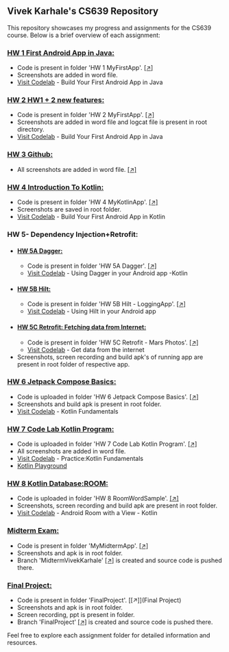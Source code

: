 ## Vivek Karhale's CS639 Repository

This repository showcases my progress and assignments for the CS639 course. Below is a brief overview of each assignment:

### [HW 1 First Android App in Java:](HW%201%20MyFirstApp)

- Code is present in folder 'HW 1 MyFirstApp'. [[↗]](HW%201%20MyFirstApp)
- Screenshots are added in word file.
- [Visit Codelab](https://developer.android.com/codelabs/build-your-first-android-app#0) - Build Your First Android App in Java

### [HW 2 HW1 + 2 new features:](HW%202%20MyFirstApp)

- Code is present in folder 'HW 2 MyFirstApp'. [[↗]](HW%202%20MyFirstApp)
- Screenshots are added in word file and logcat file is present in root directory.
- [Visit Codelab](https://developer.android.com/codelabs/build-your-first-android-app#0) - Build Your First Android App in Java

### [HW 3 Github:](HW%203%20Github)

- All screenshots are added in word file. [[↗]](HW%203%20Github)

### [HW 4 Introduction To Kotlin:](HW%204%20MyKotlinApp)

- Code is present in folder 'HW 4 MyKotlinApp'. [[↗]](HW%204%20MyKotlinApp)
- Screenshots are saved in root folder.
- [Visit Codelab](https://developer.android.com/codelabs/build-your-first-android-app-kotlin#0) - Build Your First Android App in Kotlin

### HW 5- Dependency Injection+Retrofit:

- #### [HW 5A Dagger:](HW%205A%20Dagger)
  - Code is present in folder 'HW 5A Dagger'. [[↗]](HW%205A%20Dagger)
  - [Visit Codelab](https://developer.android.com/codelabs/android-dagger#0) - Using Dagger in your Android app -Kotlin
- #### [HW 5B Hilt:](HW%205B%20Hilt%20-%20LoggingApp)
  - Code is present in folder 'HW 5B Hilt - LoggingApp'. [[↗]](HW%205B%20Hilt%20-%20LoggingApp)
  - [Visit Codelab](https://developer.android.com/codelabs/android-hilt#0) - Using Hilt in your Android app
- #### [HW 5C Retrofit: Fetching data from Internet:](HW%205C%20Retrofit%20-%20Mars%20Photos)
  - Code is present in folder 'HW 5C Retrofit - Mars Photos'. [[↗]](HW%205C%20Retrofit%20-%20Mars%20Photos)
  - [Visit Codelab](https://developer.android.com/codelabs/basic-android-kotlin-training-getting-data-internet#0) - Get data from the internet
- Screenshots, screen recording and build apk's of running app are present in root folder of respective app.

### [HW 6 Jetpack Compose Basics:](HW%206%20Jetpack%20Compose%20Basics)

- Code is uploaded in folder 'HW 6 Jetpack Compose Basics'. [[↗]](HW%206%20Jetpack%20Compose%20Basics)
- Screenshots and build apk is present in root folder.
- [Visit Codelab](https://developer.android.com/codelabs/jetpack-compose-basics#0) - Kotlin Fundamentals

### [HW 7 Code Lab Kotlin Program:](HW%207%20Code%20Lab%20Kotlin%20Program)

- Code is uploaded in folder 'HW 7 Code Lab Kotlin Program'. [[↗]](HW%207%20Code%20Lab%20Kotlin%20Program)
- All screenshots are added in word file.
- [Visit Codelab](https://developer.android.com/codelabs/basic-android-kotlin-compose-kotlin-fundamentals-practice-problems#0) - Practice:Kotlin Fundamentals
- [Kotlin Playground](https://developer.android.com/training/kotlinplayground)

### [HW 8 Kotlin Database:ROOM:](HW%208%20RoomWordSample)

- Code is uploaded in folder 'HW 8 RoomWordSample'. [[↗]](HW%208%20RoomWordSample)
- Screenshots, screen recording and build apk are present in root folder.
- [Visit Codelab](https://developer.android.com/codelabs/android-room-with-a-view-kotlin#0) - Android Room with a View - Kotlin

### [Midterm Exam:](MyMidtermApp)

- Code is present in folder 'MyMidtermApp'. [[↗]](MyMidtermApp)
- Screenshots and apk is in root folder.
- Branch 'MidtermVivekKarhale' [[↗]](https://github.com/Kvivek2109/cs639/tree/MidtermVivekKarhale/MyMidtermApp) is created and source code is pushed there.

### [Final Project:](FinalProject)

- Code is present in folder 'FinalProject'. [[↗]](Final Project)
- Screenshots and apk is in root folder.
- Screen recording, ppt is present in folder.
- Branch 'FinalProject' [[↗]](https://github.com/Kvivek2109/cs639/tree/FinalProject) is created and source code is pushed there.

Feel free to explore each assignment folder for detailed information and resources.
